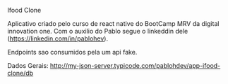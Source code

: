 Ifood Clone

Aplicativo criado pelo curso de react native do BootCamp MRV da digital innovation one. Com o auxilio do Pablo segue o linkeddin dele (https://linkedin.com/in/pablohev).

Endpoints sao consumidos pela um api fake.

Dados Gerais: http://my-json-server.typicode.com/pablohdev/app-ifood-clone/db


